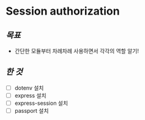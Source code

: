 # Session authorization
## _목표_
* 간단한 모듈부터 차례차례 사용하면서 각각의 역할 알기!

## _한 것_
- [ ] dotenv 설치
- [ ] express 설치
- [ ] express-session 설치
- [ ] passport 설치

